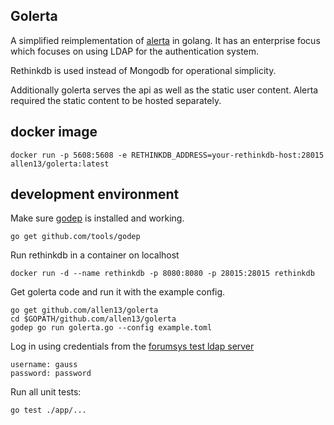 Golerta
-------

A simplified reimplementation of [alerta](https://github.com/guardian/alerta) in golang. It has an enterprise 
focus which focuses on using LDAP for the authentication system.

Rethinkdb is used instead of Mongodb for operational simplicity.

Additionally golerta serves the api as well as the static user content. Alerta required the static content to be hosted separately.

docker image
------------

    docker run -p 5608:5608 -e RETHINKDB_ADDRESS=your-rethinkdb-host:28015 allen13/golerta:latest
    
development environment
-----------------------

Make sure [godep](https://github.com/tools/godep) is installed and working.

    go get github.com/tools/godep

Run rethinkdb in a container on localhost

    docker run -d --name rethinkdb -p 8080:8080 -p 28015:28015 rethinkdb
    
Get golerta code and run it with the example config.

    go get github.com/allen13/golerta
    cd $GOPATH/github.com/allen13/golerta
    godep go run golerta.go --config example.toml

Log in using credentials from the [forumsys test ldap server](http://www.forumsys.com/en/tutorials/integration-how-to/ldap/online-ldap-test-server/) 

    username: gauss
    password: password
    
Run all unit tests:

    go test ./app/...

    